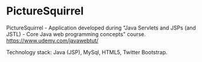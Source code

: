 PictureSquirrel
===============

PictureSquirrel - Application developed during "Java Servlets and JSPs (and JSTL) - Core Java web programming concepts" course. 
https://www.udemy.com/javawebtut/

Technology stack: Java (JSP), MySql, HTML5, Twitter Bootstrap.
